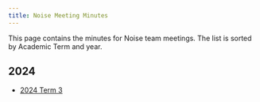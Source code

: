```yaml
---
title: Noise Meeting Minutes
---
```


This page contains the minutes for Noise team meetings. The list is sorted by Academic Term and year.

## 2024

- [2024 Term 3](/minutes/t3-2024/)